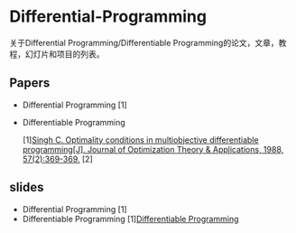 # Differential-Programming
关于Differential Programming/Differentiable Programming的论文，文章，教程，幻灯片和项目的列表。

Papers
-------
* Differential Programming
  [1]
* Differentiable Programming

  [1][Singh C. Optimality conditions in multiobjective differentiable programming[J]. Journal of Optimization Theory & Applications, 1988, 57(2):369-369.](https://doi.org/10.1007/BF00938820)
  [2][]()
  
slides
-------
* Differential Programming
  [1]
* Differentiable Programming
  [1][Differentiable Programming](https://www.cs.nuim.ie/~gunes/files/Baydin-MSR-Slides-20160201.pdf)
